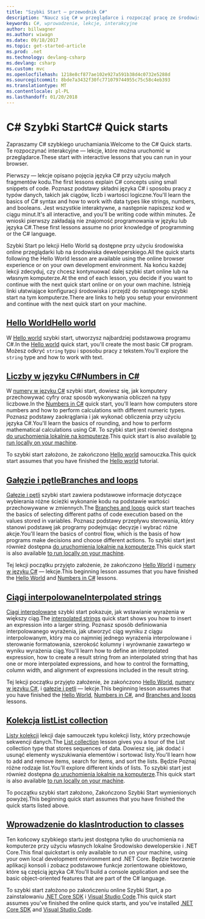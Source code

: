 ```yaml
---
title: "Szybki Start — przewodnik C#"
description: "Naucz się C# w przeglądarce i rozpocząć pracę ze środowiskiem programistycznym"
keywords: C#, wprowadzenie, lekcje, interakcyjne
author: billwagner
ms.author: wiwagn
ms.date: 09/18/2017
ms.topic: get-started-article
ms.prod: .net
ms.technology: devlang-csharp
ms.devlang: csharp
ms.custom: mvc
ms.openlocfilehash: 1218e8cf877ae102e927a591b38d4c0732e5288d
ms.sourcegitcommit: 8bde7a3432f30fc771079744955c75c58c4eb393
ms.translationtype: MT
ms.contentlocale: pl-PL
ms.lasthandoff: 01/20/2018
---
```

# <a name="c-quick-starts"></a><span data-ttu-id="d089c-104">C# Szybki Start</span><span class="sxs-lookup"><span data-stu-id="d089c-104">C# Quick starts</span></span> #

<span data-ttu-id="d089c-105">Zapraszamy C# szybkiego uruchamiania.</span><span class="sxs-lookup"><span data-stu-id="d089c-105">Welcome to the C# Quick starts.</span></span> <span data-ttu-id="d089c-106">Te rozpoczynać interakcyjne — lekcje, które można uruchomić w przeglądarce.</span><span class="sxs-lookup"><span data-stu-id="d089c-106">These start with interactive lessons that you can run in your browser.</span></span>

<span data-ttu-id="d089c-107">Pierwszy — lekcje opisano pojęcia języka C# przy użyciu małych fragmentów kodu.</span><span class="sxs-lookup"><span data-stu-id="d089c-107">The first lessons explain C# concepts using small snippets of code.</span></span> <span data-ttu-id="d089c-108">Poznasz podstawy składni języka C# i sposobu pracy z typów danych, takich jak ciągów, liczb i wartości logiczne.</span><span class="sxs-lookup"><span data-stu-id="d089c-108">You'll learn the basics of C# syntax and how to work with data types like strings, numbers, and booleans.</span></span> <span data-ttu-id="d089c-109">Jest wszystkie interaktywne, a następnie napiszesz kod w ciągu minut.</span><span class="sxs-lookup"><span data-stu-id="d089c-109">It's all interactive, and you'll be writing code within minutes.</span></span> <span data-ttu-id="d089c-110">Że wnioski pierwszy zakładają nie znajomość programowania w języku lub języka C#.</span><span class="sxs-lookup"><span data-stu-id="d089c-110">These first lessons assume no prior knowledge of programming or the C# language.</span></span> 

<span data-ttu-id="d089c-111">Szybki Start po lekcji Hello World są dostępne przy użyciu środowiska online przeglądarki lub na środowiska deweloperskiego.</span><span class="sxs-lookup"><span data-stu-id="d089c-111">All the quick starts following the Hello World lesson are available using the online browser experience or on your own development environment.</span></span> <span data-ttu-id="d089c-112">Na końcu każdej lekcji zdecyduj, czy chcesz kontynuować dalej szybki start online lub na własnym komputerze.</span><span class="sxs-lookup"><span data-stu-id="d089c-112">At the end of each lesson, you decide if you want to continue with the next quick start online or on your own machine.</span></span> <span data-ttu-id="d089c-113">Istnieją linki ułatwiające konfiguracji środowiska i przejdź do następnego szybki start na tym komputerze.</span><span class="sxs-lookup"><span data-stu-id="d089c-113">There are links to help you setup your environment and continue with the next quick start on your machine.</span></span>

## <a name="hello-worldhello-worldyml"></a>[<span data-ttu-id="d089c-114">Hello World</span><span class="sxs-lookup"><span data-stu-id="d089c-114">Hello world</span></span>](hello-world.yml)

<span data-ttu-id="d089c-115">W [Hello world](hello-world.yml) szybki start, utworzysz najbardziej podstawowa programu C#.</span><span class="sxs-lookup"><span data-stu-id="d089c-115">In the [Hello world](hello-world.yml) quick start, you'll create the most basic C# program.</span></span> <span data-ttu-id="d089c-116">Możesz odkryć `string` typu i sposobu pracy z tekstem.</span><span class="sxs-lookup"><span data-stu-id="d089c-116">You'll explore the `string` type and how to work with text.</span></span>

## <a name="numbers-in-cnumbers-in-csharpyml"></a>[<span data-ttu-id="d089c-117">Liczby w języku C#</span><span class="sxs-lookup"><span data-stu-id="d089c-117">Numbers in C#</span></span>](numbers-in-csharp.yml)

<span data-ttu-id="d089c-118">W [numery w języku C#](numbers-in-csharp.yml) szybki start, dowiesz się, jak komputery przechowywać cyfry oraz sposób wykonywania obliczeń na typy liczbowe.</span><span class="sxs-lookup"><span data-stu-id="d089c-118">In the [Numbers in C#](numbers-in-csharp.yml) quick start, you'll learn how computers store numbers and how to perform calculations with different numeric types.</span></span> <span data-ttu-id="d089c-119">Poznasz podstawy zaokrąglania i jak wykonać obliczenia przy użyciu języka C#.</span><span class="sxs-lookup"><span data-stu-id="d089c-119">You'll learn the basics of rounding, and how to perform mathematical calculations using C#.</span></span> <span data-ttu-id="d089c-120">To szybki start jest również dostępna [do uruchomienia lokalnie na komputerze](numbers-in-csharp-local.md).</span><span class="sxs-lookup"><span data-stu-id="d089c-120">This quick start is also available [to run locally on your machine](numbers-in-csharp-local.md).</span></span>

<span data-ttu-id="d089c-121">To szybki start założono, że zakończono [Hello world](hello-world.yml) samouczka.</span><span class="sxs-lookup"><span data-stu-id="d089c-121">This quick start assumes that you have finished the [Hello world](hello-world.yml) tutorial.</span></span>

## <a name="branches-and-loopsbranches-and-loopsyml"></a>[<span data-ttu-id="d089c-122">Gałęzie i pętle</span><span class="sxs-lookup"><span data-stu-id="d089c-122">Branches and loops</span></span>](branches-and-loops.yml)

<span data-ttu-id="d089c-123">[Gałęzie i pętli](branches-and-loops.yml) szybki start zawiera podstawowe informacje dotyczące wybierania różne ścieżki wykonanie kodu na podstawie wartości przechowywane w zmiennych.</span><span class="sxs-lookup"><span data-stu-id="d089c-123">The [Branches and loops](branches-and-loops.yml) quick start teaches the basics of selecting different paths of code execution based on the values stored in variables.</span></span> <span data-ttu-id="d089c-124">Poznasz podstawy przepływu sterowania, który stanowi podstawę jak programy podejmując decyzje i wybrać różne akcje.</span><span class="sxs-lookup"><span data-stu-id="d089c-124">You'll learn the basics of control flow, which is the basis of how programs make decisions and choose different actions.</span></span> <span data-ttu-id="d089c-125">To szybki start jest również dostępna [do uruchomienia lokalnie na komputerze](branches-and-loops-local.md).</span><span class="sxs-lookup"><span data-stu-id="d089c-125">This quick start is also available [to run locally on your machine](branches-and-loops-local.md).</span></span>

<span data-ttu-id="d089c-126">Tej lekcji początku przyjęto założenie, że zakończono [Hello World](hello-world.yml) i [numery w języku C#](numbers-in-csharp.yml) — lekcje.</span><span class="sxs-lookup"><span data-stu-id="d089c-126">This beginning lesson assumes that you have finished the [Hello World](hello-world.yml) and [Numbers in C#](numbers-in-csharp.yml) lessons.</span></span>

## <a name="interpolated-stringsinterpolated-stringsyml"></a>[<span data-ttu-id="d089c-127">Ciągi interpolowane</span><span class="sxs-lookup"><span data-stu-id="d089c-127">Interpolated strings</span></span>](interpolated-strings.yml)

<span data-ttu-id="d089c-128">[Ciągi interpolowane](interpolated-strings.yml) szybki start pokazuje, jak wstawianie wyrażenia w większy ciąg.</span><span class="sxs-lookup"><span data-stu-id="d089c-128">The [interpolated strings](interpolated-strings.yml) quick start shows you how to insert an expression into a larger string.</span></span> <span data-ttu-id="d089c-129">Poznasz sposób definiowania interpolowanego wyrażenia, jak utworzyć ciąg wyniku z ciągu interpolowanym, który ma co najmniej jednego wyrażenia interpolowane i sterowanie formatowania, szerokość kolumny i wyrównanie zawartego w wyniku wyrażenia ciąg.</span><span class="sxs-lookup"><span data-stu-id="d089c-129">You'll learn how to define an interpolated expression, how to create a result string from an interpolated string that has one or more interpolated expressions, and how to control the formatting, column width, and alignment of expressions included in the result string.</span></span> 

<span data-ttu-id="d089c-130">Tej lekcji początku przyjęto założenie, że zakończono [Hello World](hello-world.yml), [numery w języku C#](numbers-in-csharp.yml), i [gałęzie i pętli](branches-and-loops.yml) — lekcje.</span><span class="sxs-lookup"><span data-stu-id="d089c-130">This beginning lesson assumes that you have finished the [Hello World](hello-world.yml), [Numbers in C#](numbers-in-csharp.yml), and [Branches and loops](branches-and-loops.yml) lessons.</span></span>

## <a name="list-collectionlist-collectionyml"></a>[<span data-ttu-id="d089c-131">Kolekcja list</span><span class="sxs-lookup"><span data-stu-id="d089c-131">List collection</span></span>](list-collection.yml)

<span data-ttu-id="d089c-132">[Listy kolekcji](list-collection.yml) lekcji daje samouczek typu kolekcji listy, który przechowuje sekwencji danych.</span><span class="sxs-lookup"><span data-stu-id="d089c-132">The [List collection](list-collection.yml) lesson gives you a tour of the List collection type that stores sequences of data.</span></span> <span data-ttu-id="d089c-133">Dowiesz się, jak dodać i usunąć elementy wyszukiwania elementów i sortować listy.</span><span class="sxs-lookup"><span data-stu-id="d089c-133">You'll learn how to add and remove items, search for items, and sort the lists.</span></span> <span data-ttu-id="d089c-134">Będzie Poznaj różne rodzaje list.</span><span class="sxs-lookup"><span data-stu-id="d089c-134">You'll explore different kinds of lists.</span></span> <span data-ttu-id="d089c-135">To szybki start jest również dostępna [do uruchomienia lokalnie na komputerze](arrays-and-collections.md).</span><span class="sxs-lookup"><span data-stu-id="d089c-135">This quick start is also available [to run locally on your machine](arrays-and-collections.md).</span></span>

<span data-ttu-id="d089c-136">To początku szybki start założono, Zakończono Szybki Start wymienionych powyżej.</span><span class="sxs-lookup"><span data-stu-id="d089c-136">This beginning quick start assumes that you have finished the quick starts listed above.</span></span>

## <a name="introduction-to-classesintroduction-to-classesmd"></a>[<span data-ttu-id="d089c-137">Wprowadzenie do klas</span><span class="sxs-lookup"><span data-stu-id="d089c-137">Introduction to classes</span></span>](introduction-to-classes.md)

<span data-ttu-id="d089c-138">Ten końcowy szybkiego startu jest dostępna tylko do uruchomienia na komputerze przy użyciu własnych lokalne Środowisko deweloperskie i .NET Core.</span><span class="sxs-lookup"><span data-stu-id="d089c-138">This final quickstart is only available to run on your machine, using your own local development environment and .NET Core.</span></span>
<span data-ttu-id="d089c-139">Będzie tworzenie aplikacji konsoli i zobacz podstawowe funkcje zorientowane obiektowo, które są częścią języka C#.</span><span class="sxs-lookup"><span data-stu-id="d089c-139">You'll build a console application and see the basic object-oriented features that are part of the C# language.</span></span>

<span data-ttu-id="d089c-140">To szybki start założono po zakończeniu online Szybki Start, a po zainstalowaniu [.NET Core SDK](http://dot.net/core) i [Visual Studio Code](https://code.visualstudio.com/).</span><span class="sxs-lookup"><span data-stu-id="d089c-140">This quick start assumes you've finished the online quick starts, and you've installed [.NET Core SDK](http://dot.net/core) and [Visual Studio Code](https://code.visualstudio.com/).</span></span>
